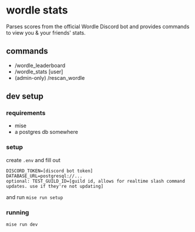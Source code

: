 # wordle stats

Parses scores from the official Wordle Discord bot and provides commands to view you & your friends' stats.

## commands

- /wordle_leaderboard
- /wordle_stats [user]
- (admin-only) /rescan_wordle

## dev setup

### requirements

- mise
- a postgres db somewhere

### setup

create `.env` and fill out

```
DISCORD_TOKEN=[discord bot token]
DATABASE_URL=postgresql://...
optional: TEST_GUILD_ID=[guild id, allows for realtime slash command updates. use if they're not updating]
```

and run `mise run setup`

### running

`mise run dev`
